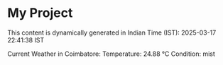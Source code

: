 # My Project

This content is dynamically generated in Indian Time (IST): 2025-03-17 22:41:38 IST


Current Weather in Coimbatore:
Temperature: 24.88 °C
Condition: mist
